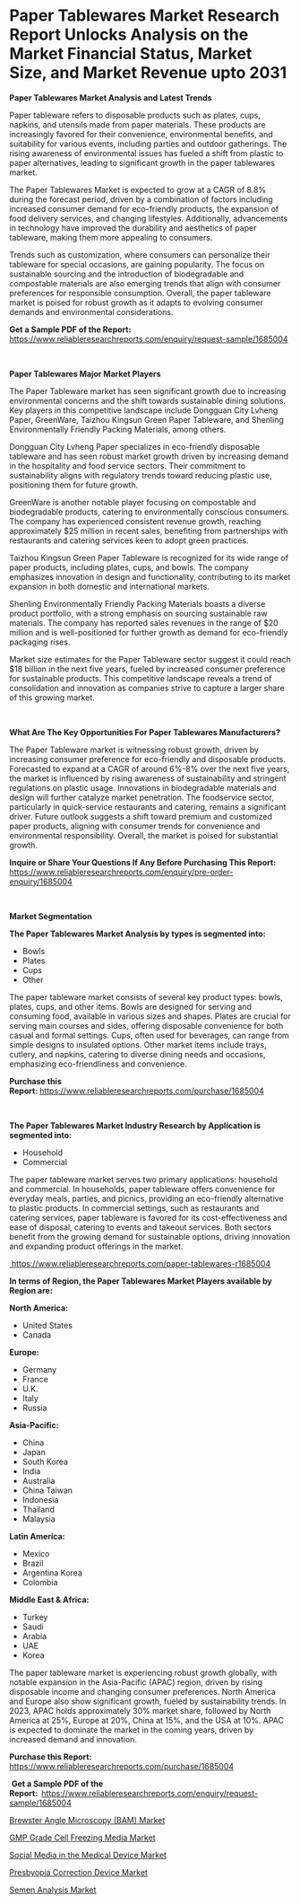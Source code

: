 <p><h1>Paper Tablewares Market Research Report Unlocks Analysis on the Market Financial Status, Market Size, and Market Revenue upto 2031</h1></p><p><strong>Paper Tablewares Market Analysis and Latest Trends</strong></p>
<p><p>Paper tableware refers to disposable products such as plates, cups, napkins, and utensils made from paper materials. These products are increasingly favored for their convenience, environmental benefits, and suitability for various events, including parties and outdoor gatherings. The rising awareness of environmental issues has fueled a shift from plastic to paper alternatives, leading to significant growth in the paper tablewares market.</p><p>The Paper Tablewares Market is expected to grow at a CAGR of 8.8% during the forecast period, driven by a combination of factors including increased consumer demand for eco-friendly products, the expansion of food delivery services, and changing lifestyles. Additionally, advancements in technology have improved the durability and aesthetics of paper tableware, making them more appealing to consumers. </p><p>Trends such as customization, where consumers can personalize their tableware for special occasions, are gaining popularity. The focus on sustainable sourcing and the introduction of biodegradable and compostable materials are also emerging trends that align with consumer preferences for responsible consumption. Overall, the paper tableware market is poised for robust growth as it adapts to evolving consumer demands and environmental considerations.</p></p>
<p><strong>Get a Sample PDF of the Report:&nbsp;</strong> <a href="https://www.reliableresearchreports.com/enquiry/request-sample/1685004?utm_campaign=1333&utm_medium=2&utm_source=Github&utm_content=ia&utm_term=16102024&utm_id=paper-tablewares">https://www.reliableresearchreports.com/enquiry/request-sample/1685004</a></p>
<p>&nbsp;</p>
<p><strong>Paper Tablewares Major Market Players</strong></p>
<p><p>The Paper Tableware market has seen significant growth due to increasing environmental concerns and the shift towards sustainable dining solutions. Key players in this competitive landscape include Dongguan City Lvheng Paper, GreenWare, Taizhou Kingsun Green Paper Tableware, and Shenling Environmentally Friendly Packing Materials, among others.</p><p>Dongguan City Lvheng Paper specializes in eco-friendly disposable tableware and has seen robust market growth driven by increasing demand in the hospitality and food service sectors. Their commitment to sustainability aligns with regulatory trends toward reducing plastic use, positioning them for future growth.</p><p>GreenWare is another notable player focusing on compostable and biodegradable products, catering to environmentally conscious consumers. The company has experienced consistent revenue growth, reaching approximately $25 million in recent sales, benefiting from partnerships with restaurants and catering services keen to adopt green practices.</p><p>Taizhou Kingsun Green Paper Tableware is recognized for its wide range of paper products, including plates, cups, and bowls. The company emphasizes innovation in design and functionality, contributing to its market expansion in both domestic and international markets.</p><p>Shenling Environmentally Friendly Packing Materials boasts a diverse product portfolio, with a strong emphasis on sourcing sustainable raw materials. The company has reported sales revenues in the range of $20 million and is well-positioned for further growth as demand for eco-friendly packaging rises.</p><p>Market size estimates for the Paper Tableware sector suggest it could reach $18 billion in the next five years, fueled by increased consumer preference for sustainable products. This competitive landscape reveals a trend of consolidation and innovation as companies strive to capture a larger share of this growing market.</p></p>
<p>&nbsp;</p>
<p><strong>What Are The Key Opportunities For Paper Tablewares Manufacturers?</strong></p>
<p><p>The Paper Tableware market is witnessing robust growth, driven by increasing consumer preference for eco-friendly and disposable products. Forecasted to expand at a CAGR of around 6%-8% over the next five years, the market is influenced by rising awareness of sustainability and stringent regulations on plastic usage. Innovations in biodegradable materials and design will further catalyze market penetration. The foodservice sector, particularly in quick-service restaurants and catering, remains a significant driver. Future outlook suggests a shift toward premium and customized paper products, aligning with consumer trends for convenience and environmental responsibility. Overall, the market is poised for substantial growth.</p></p>
<p><strong>Inquire or Share Your Questions If Any Before Purchasing This Report:</strong> <a href="https://www.reliableresearchreports.com/enquiry/pre-order-enquiry/1685004?utm_campaign=1333&utm_medium=2&utm_source=Github&utm_content=ia&utm_term=16102024&utm_id=paper-tablewares">https://www.reliableresearchreports.com/enquiry/pre-order-enquiry/1685004</a></p>
<p>&nbsp;</p>
<p><strong>Market Segmentation</strong></p>
<p><strong>The Paper Tablewares Market Analysis by types is segmented into:</strong></p>
<p><ul><li>Bowls</li><li>Plates</li><li>Cups</li><li>Other</li></ul></p>
<p><p>The paper tableware market consists of several key product types: bowls, plates, cups, and other items. Bowls are designed for serving and consuming food, available in various sizes and shapes. Plates are crucial for serving main courses and sides, offering disposable convenience for both casual and formal settings. Cups, often used for beverages, can range from simple designs to insulated options. Other market items include trays, cutlery, and napkins, catering to diverse dining needs and occasions, emphasizing eco-friendliness and convenience.</p></p>
<p><strong>Purchase this Report:&nbsp;</strong><a href="https://www.reliableresearchreports.com/purchase/1685004?utm_campaign=1333&utm_medium=2&utm_source=Github&utm_content=ia&utm_term=16102024&utm_id=paper-tablewares">https://www.reliableresearchreports.com/purchase/1685004</a></p>
<p>&nbsp;</p>
<p><strong>The Paper Tablewares Market Industry Research by Application is segmented into:</strong></p>
<p><ul><li>Household</li><li>Commercial</li></ul></p>
<p><p>The paper tableware market serves two primary applications: household and commercial. In households, paper tableware offers convenience for everyday meals, parties, and picnics, providing an eco-friendly alternative to plastic products. In commercial settings, such as restaurants and catering services, paper tableware is favored for its cost-effectiveness and ease of disposal, catering to events and takeout services. Both sectors benefit from the growing demand for sustainable options, driving innovation and expanding product offerings in the market.</p></p>
<p><a href="https://www.reliableresearchreports.com/paper-tablewares-r1685004?utm_campaign=1333&utm_medium=2&utm_source=Github&utm_content=ia&utm_term=16102024&utm_id=paper-tablewares">&nbsp;https://www.reliableresearchreports.com/paper-tablewares-r1685004</a></p>
<p><strong>In terms of Region, the Paper Tablewares Market Players available by Region are:</strong></p>
<p>
    <p> <strong> North America: </strong>
        <ul>
            <li>United States</li>
            <li>Canada</li>
        </ul>
        </p> 
    <p> <strong> Europe: </strong>
        <ul>
            <li>Germany</li>
            <li>France</li>
            <li>U.K.</li>
            <li>Italy</li>
            <li>Russia</li>
        </ul>
        </p> 
    <p> <strong> Asia-Pacific: </strong>
        <ul>
            <li>China</li>
            <li>Japan</li>
            <li>South Korea</li>
            <li>India</li>
            <li>Australia</li>
            <li>China Taiwan</li>
            <li>Indonesia</li>
            <li>Thailand</li>
            <li>Malaysia</li>
        </ul>
        </p> 
    <p> <strong> Latin America: </strong>
        <ul>
            <li>Mexico</li>
            <li>Brazil</li>
            <li>Argentina Korea</li>
            <li>Colombia</li>
        </ul>
        </p> 
    <p> <strong> Middle East & Africa: </strong>
        <ul>
            <li>Turkey</li>
            <li>Saudi</li>
            <li>Arabia</li>
            <li>UAE</li>
            <li>Korea</li>
        </ul>
    </p>
    </p>
<p><p>The paper tableware market is experiencing robust growth globally, with notable expansion in the Asia-Pacific (APAC) region, driven by rising disposable income and changing consumer preferences. North America and Europe also show significant growth, fueled by sustainability trends. In 2023, APAC holds approximately 30% market share, followed by North America at 25%, Europe at 20%, China at 15%, and the USA at 10%. APAC is expected to dominate the market in the coming years, driven by increased demand and innovation.</p></p>
<p><strong>Purchase this Report: </strong><a href="https://www.reliableresearchreports.com/purchase/1685004?utm_campaign=1333&utm_medium=2&utm_source=Github&utm_content=ia&utm_term=16102024&utm_id=paper-tablewares">https://www.reliableresearchreports.com/purchase/1685004</a></p>
<p>&nbsp;<strong>Get a Sample PDF of the Report:&nbsp;&nbsp;</strong><a href="https://www.reliableresearchreports.com/enquiry/request-sample/1685004?utm_campaign=1333&utm_medium=2&utm_source=Github&utm_content=ia&utm_term=16102024&utm_id=paper-tablewares">https://www.reliableresearchreports.com/enquiry/request-sample/1685004</a></p>
<p><strong></strong></p>
<p><p><a href="https://www.linkedin.com/pulse/brewster-angle-microscopy-bam-market-opportunities-emerging-xy2tc?trk=public_post_embed_feed-article-content&utm_campaign=1333&utm_medium=2&utm_source=Github&utm_content=ia&utm_term=16102024&utm_id=paper-tablewares">Brewster Angle Microscopy (BAM) Market</a></p><p><a href="https://www.linkedin.com/pulse/gmp-grade-cell-freezing-media-market-shifts-strategic-analysis-zyclc?trk=public_post_embed_feed-article-content&utm_campaign=1333&utm_medium=2&utm_source=Github&utm_content=ia&utm_term=16102024&utm_id=paper-tablewares">GMP Grade Cell Freezing Media Market</a></p><p><a href="https://www.linkedin.com/pulse/global-social-media-medical-device-industry-analysis-share-ukmqc?trk=public_post_embed_feed-article-content&utm_campaign=1333&utm_medium=2&utm_source=Github&utm_content=ia&utm_term=16102024&utm_id=paper-tablewares">Social Media in the Medical Device Market</a></p><p><a href="https://www.linkedin.com/pulse/presbyopia-correction-device-market-evolution-regional-adaptations-jaxmf?utm_campaign=1333&utm_medium=2&utm_source=Github&utm_content=ia&utm_term=16102024&utm_id=paper-tablewares">Presbyopia Correction Device Market</a></p><p><a href="https://www.linkedin.com/pulse/semen-analysis-market-trends-growth-outlook-2024-2031-revidease-dy1se?utm_campaign=1333&utm_medium=2&utm_source=Github&utm_content=ia&utm_term=16102024&utm_id=paper-tablewares">Semen Analysis Market</a></p></p>